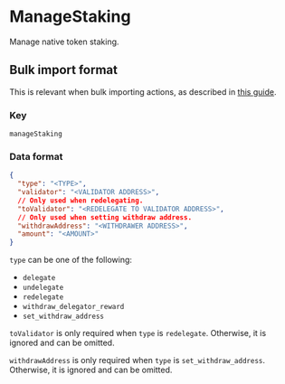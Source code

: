 # ManageStaking

Manage native token staking.

## Bulk import format

This is relevant when bulk importing actions, as described in [this
guide](https://github.com/DA0-DA0/dao-dao-ui/wiki/Bulk-importing-actions).

### Key

`manageStaking`

### Data format

```json
{
  "type": "<TYPE>",
  "validator": "<VALIDATOR ADDRESS>",
  // Only used when redelegating.
  "toValidator": "<REDELEGATE TO VALIDATOR ADDRESS>",
  // Only used when setting withdraw address.
  "withdrawAddress": "<WITHDRAWER ADDRESS>",
  "amount": "<AMOUNT>"
}
```

`type` can be one of the following:

- `delegate`
- `undelegate`
- `redelegate`
- `withdraw_delegator_reward`
- `set_withdraw_address`

`toValidator` is only required when `type` is `redelegate`. Otherwise, it is
ignored and can be omitted.

`withdrawAddress` is only required when `type` is `set_withdraw_address`.
Otherwise, it is ignored and can be omitted.
